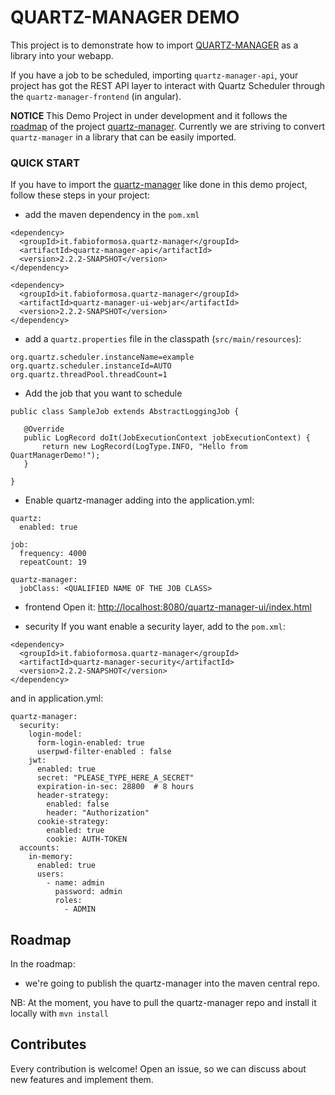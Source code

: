 # QUARTZ-MANAGER DEMO

This project is to demonstrate how to import [QUARTZ-MANAGER](https://github.com/fabioformosa/quartz-manager) as a library into your webapp.  

If you have a job to be scheduled, importing `quartz-manager-api`, your project has got the REST API layer to interact with Quartz Scheduler through the `quartz-manager-frontend` (in angular).
 
 
**NOTICE** This Demo Project in under development and it follows the [roadmap](https://github.com/fabioformosa/quartz-manager/projects) of the project [quartz-manager](https://github.com/fabioformosa/quartz-manager).
Currently we are striving to convert `quartz-manager` in a library that can be easily imported.
   

### QUICK START
If you have to import the [quartz-manager](https://github.com/fabioformosa/quartz-manager) like done in this demo project, follow these steps in your project:

* add the maven dependency in the `pom.xml`

```
<dependency>
  <groupId>it.fabioformosa.quartz-manager</groupId>
  <artifactId>quartz-manager-api</artifactId>
  <version>2.2.2-SNAPSHOT</version>
</dependency>

<dependency>
  <groupId>it.fabioformosa.quartz-manager</groupId>
  <artifactId>quartz-manager-ui-webjar</artifactId>
  <version>2.2.2-SNAPSHOT</version>
</dependency>
```

* add a `quartz.properties` file in the classpath (`src/main/resources`):

```
org.quartz.scheduler.instanceName=example
org.quartz.scheduler.instanceId=AUTO
org.quartz.threadPool.threadCount=1
```


* Add the job that you want to schedule
 
 ```
 public class SampleJob extends AbstractLoggingJob {

    @Override
    public LogRecord doIt(JobExecutionContext jobExecutionContext) {
        return new LogRecord(LogType.INFO, "Hello from QuartManagerDemo!");
    }

}
```

* Enable quartz-manager adding into the application.yml:

```
quartz:
  enabled: true

job: 
  frequency: 4000
  repeatCount: 19

quartz-manager:
  jobClass: <QUALIFIED NAME OF THE JOB CLASS>
```



* frontend
Open it: [http://localhost:8080/quartz-manager-ui/index.html](http://localhost:8080/quartz-manager-ui/index.html)

* security
If you want enable a security layer, add to the `pom.xml`:

```
<dependency>
  <groupId>it.fabioformosa.quartz-manager</groupId>
  <artifactId>quartz-manager-security</artifactId>
  <version>2.2.2-SNAPSHOT</version>
</dependency>
```

and in application.yml:

```
quartz-manager:
  security:
    login-model:
      form-login-enabled: true
      userpwd-filter-enabled : false
    jwt:
      enabled: true
      secret: "PLEASE_TYPE_HERE_A_SECRET"
      expiration-in-sec: 28800  # 8 hours
      header-strategy:
        enabled: false
        header: "Authorization"
      cookie-strategy:
        enabled: true
        cookie: AUTH-TOKEN
  accounts:
    in-memory:
      enabled: true
      users:
        - name: admin
          password: admin
          roles:
            - ADMIN      

```

## Roadmap
In the roadmap:

* we're going to publish the quartz-manager into the maven central repo. 

NB: At the moment, you have to pull the quartz-manager repo and install it locally with `mvn install`

## Contributes

Every contribution is welcome! Open an issue, so we can discuss about new features and implement them.


